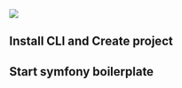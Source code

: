 <img class="page__header" src="https://encrypted-tbn0.gstatic.com/images?q=tbn:ANd9GcRz5QXo9eZGLPcoufsz_Bug6kPrp4gYEEyGFYt_a32fXPC7y6hi"/>

## Install CLI and Create project

## Start symfony boilerplate
